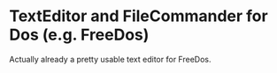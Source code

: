 # TextEditor and FileCommander for Dos (e.g. FreeDos)

Actually already a pretty usable text editor for FreeDos.
